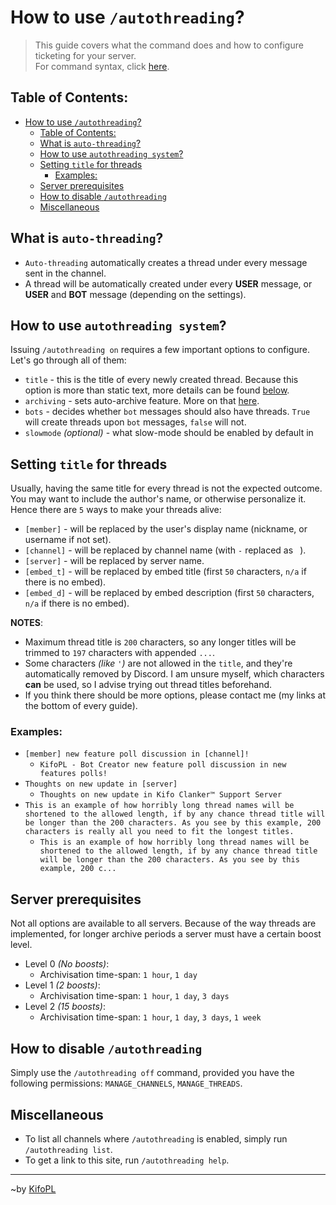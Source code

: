 # How to use `/autothreading`?

> This guide covers what the command does and how to configure ticketing for your server.<br/>
> For command syntax, click [here](../commandList.md#autothreading).

## Table of Contents:

- [How to use `/autothreading`?](#how-to-use-autothreading)
	- [Table of Contents:](#table-of-contents)
	- [What is `auto-threading`?](#what-is-auto-threading)
	- [How to use `autothreading system`?](#how-to-use-autothreading-system)
	- [Setting `title` for threads](#setting-title-for-threads)
		- [Examples:](#examples)
	- [Server prerequisites](#server-prerequisites)
	- [How to disable `/autothreading`](#how-to-disable-autothreading)
	- [Miscellaneous](#miscellaneous)

## What is `auto-threading`?

- `Auto-threading` automatically creates a thread under every message sent in the channel.
- A thread will be automatically created under every **USER** message, or **USER** and **BOT** message (depending on the settings).

## How to use `autothreading system`?

Issuing `/autothreading on` requires a few important options to configure. Let's go through all of them:
- `title` - this is the title of every newly created thread. Because this option is more than static text, more details can be found [below](#setting-title-for-threads).
- `archiving` - sets auto-archive feature. More on that [here](#server-prerequisities).
- `bots` - decides whether `bot` messages should also have threads. `True` will create threads upon `bot` messages, `false` will not.
- `slowmode` *(optional)* - what slow-mode should be enabled by default in 

## Setting `title` for threads

Usually, having the same title for every thread is not the expected outcome. You may want to include the author's name, or otherwise personalize it. Hence there are `5` ways to make your threads alive:
- `[member]` - will be replaced by the user's display name (nickname, or username if not set).
- `[channel]` - will be replaced by channel name (with `-` replaced as ` `).
- `[server]` - will be replaced by server name.
- `[embed_t]` - will be replaced by embed title (first `50` characters, `n/a` if there is no embed).
- `[embed_d]` - will be replaced by embed description (first `50` characters, `n/a` if there is no embed).

**NOTES**:
- Maximum thread title is `200` characters, so any longer titles will be trimmed to `197` characters with appended `...`.
- Some characters *(like `'`)* are not allowed in the `title`, and they're automatically removed by Discord. I am unsure myself, which characters **can** be used, so I advise trying out thread titles beforehand.
- If you think there should be more options, please contact me (my links at the bottom of every guide).

### Examples:

- `[member] new feature poll discussion in [channel]!`
	- `KifoPL - Bot Creator new feature poll discussion in new features polls!`
- `Thoughts on new update in [server]`
	- `Thoughts on new update in Kifo Clanker™ Support Server`
- `This is an example of how horribly long thread names will be shortened to the allowed length, if by any chance thread title will be longer than the 200 characters. As you see by this example, 200 characters is really all you need to fit the longest titles.`
	- `This is an example of how horribly long thread names will be shortened to the allowed length, if by any chance thread title will be longer than the 200 characters. As you see by this example, 200 c...`

## Server prerequisites

Not all options are available to all servers. Because of the way threads are implemented, for longer archive periods a server must have a certain boost level.
- Level 0 *(No boosts)*:
	- Archivisation time-span: `1 hour`, `1 day`
- Level 1 *(2 boosts)*:
	- Archivisation time-span: `1 hour`, `1 day`, `3 days`
- Level 2 *(15 boosts)*:
	- Archivisation time-span: `1 hour`, `1 day`, `3 days`, `1 week`

## How to disable `/autothreading`

Simply use the `/autothreading off` command, provided you have the following permissions: `MANAGE_CHANNELS`, `MANAGE_THREADS`.

## Miscellaneous

- To list all channels where `/autothreading` is enabled, simply run `/autothreading list`.
- To get a link to this site, run `/autothreading help`.


<hr/>

~by [KifoPL](https://bio.link/KifoPL)